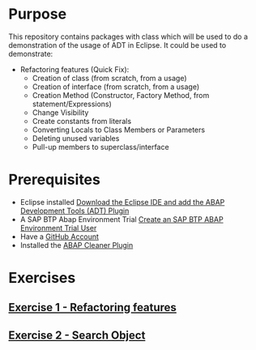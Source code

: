 # Purpose

This repository contains packages with class which will be used to do a demonstration of the usage of ADT in Eclipse.
It could be used to demonstrate:
- Refactoring features (Quick Fix):
  - Creation of class (from scratch, from a usage)
  - Creation of interface (from scratch, from a usage)
  - Creation Method (Constructor, Factory Method, from statement/Expressions)
  - Change Visibility
  - Create constants from literals
  - Converting Locals to Class Members or Parameters
  - Deleting unused variables
  - Pull-up members to superclass/interface

# Prerequisites
- Eclipse installed [Download the Eclipse IDE and add the ABAP Development Tools (ADT) Plugin](https://developers.sap.com/tutorials/abap-install-adt.html)
- A SAP BTP Abap Environment Trial [Create an SAP BTP ABAP Environment Trial User](https://developers.sap.com/tutorials/abap-environment-trial-onboarding.html)
- Have a [GitHub Account](https://github.com/signup)
- Installed the [ABAP Cleaner Plugin](https://github.com/SAP/abap-cleaner)

# Exercises

## [Exercise 1 -  Refactoring features](https://github.com/davidmacn/ADT-Usage-Exercises/tree/main/Exercises/Ex1#exercice-1---refactoring-features)

## [Exercise 2 - Search Object](https://github.com/davidmacn/ADT-Usage-Exercises/blob/main/Exercises/Ex2/Exercise2.md#exercise-2---search-object) 


